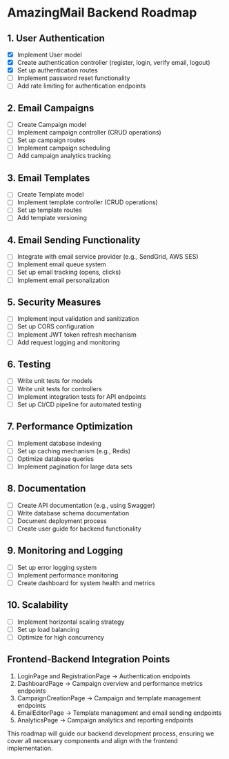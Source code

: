 # AmazingMail Backend Roadmap

## 1. User Authentication
- [x] Implement User model
- [x] Create authentication controller (register, login, verify email, logout)
- [x] Set up authentication routes
- [ ] Implement password reset functionality
- [ ] Add rate limiting for authentication endpoints

## 2. Email Campaigns
- [ ] Create Campaign model
- [ ] Implement campaign controller (CRUD operations)
- [ ] Set up campaign routes
- [ ] Implement campaign scheduling
- [ ] Add campaign analytics tracking

## 3. Email Templates
- [ ] Create Template model
- [ ] Implement template controller (CRUD operations)
- [ ] Set up template routes
- [ ] Add template versioning

## 4. Email Sending Functionality
- [ ] Integrate with email service provider (e.g., SendGrid, AWS SES)
- [ ] Implement email queue system
- [ ] Set up email tracking (opens, clicks)
- [ ] Implement email personalization

## 5. Security Measures
- [ ] Implement input validation and sanitization
- [ ] Set up CORS configuration
- [ ] Implement JWT token refresh mechanism
- [ ] Add request logging and monitoring

## 6. Testing
- [ ] Write unit tests for models
- [ ] Write unit tests for controllers
- [ ] Implement integration tests for API endpoints
- [ ] Set up CI/CD pipeline for automated testing

## 7. Performance Optimization
- [ ] Implement database indexing
- [ ] Set up caching mechanism (e.g., Redis)
- [ ] Optimize database queries
- [ ] Implement pagination for large data sets

## 8. Documentation
- [ ] Create API documentation (e.g., using Swagger)
- [ ] Write database schema documentation
- [ ] Document deployment process
- [ ] Create user guide for backend functionality

## 9. Monitoring and Logging
- [ ] Set up error logging system
- [ ] Implement performance monitoring
- [ ] Create dashboard for system health and metrics

## 10. Scalability
- [ ] Implement horizontal scaling strategy
- [ ] Set up load balancing
- [ ] Optimize for high concurrency

## Frontend-Backend Integration Points
1. LoginPage and RegistrationPage -> Authentication endpoints
2. DashboardPage -> Campaign overview and performance metrics endpoints
3. CampaignCreationPage -> Campaign and template management endpoints
4. EmailEditorPage -> Template management and email sending endpoints
5. AnalyticsPage -> Campaign analytics and reporting endpoints

This roadmap will guide our backend development process, ensuring we cover all necessary components and align with the frontend implementation.

